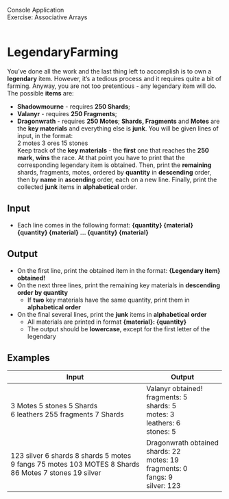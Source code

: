 Console Application<br/>
Exercise: Associative Arrays<br/><br/>

# LegendaryFarming
You’ve done all the work and the last thing left to accomplish is to own a __legendary__ item. However, it’s a tedious process and it requires quite a bit of farming. Anyway, you are not too pretentious - any legendary item will do. The possible __items__ are:
* __Shadowmourne__ - requires __250 Shards__;
* __Valanyr__ - requires __250 Fragments__;
* __Dragonwrath__ - requires __250 Motes__;
__Shards, Fragments__ and __Motes__ are the __key materials__ and everything else is __junk__. You will be given lines of input, in the format:<br/>
2 motes 3 ores 15 stones<br/>
Keep track of the __key materials__ - the __first__ one that reaches the __250 mark__, __wins__ the race. At that point you have to print that the corresponding legendary item is obtained. Then, print the __remaining__ shards, fragments, motes, ordered by __quantity__ in __descending__ order, then by __name__ in __ascending__ order, each on a new line. Finally, print the collected __junk__ items in __alphabetical__ order.
## Input
* Each line comes in the following format: __{quantity} {material} {quantity} {material} … {quantity} {material}__
## Output
* On the first line, print the obtained item in the format: __{Legendary item} obtained!__
* On the next three lines, print the remaining key materials in __descending order by quantity__
  * If __two__ key materials have the same quantity, print them in __alphabetical order__
* On the final several lines, print the __junk__ items in __alphabetical order__
  * All materials are printed in format __{material}: {quantity}__
  * The output should be __lowercase__, except for the first letter of the legendary
## Examples
Input | Output
------|-------
3 Motes 5 stones 5 Shards<br/>6 leathers 255 fragments 7 Shards| Valanyr obtained!<br/>fragments: 5<br/>shards: 5<br/>motes: 3<br/>leathers: 6<br/>stones: 5
123 silver 6 shards 8 shards 5 motes<br/>9 fangs 75 motes 103 MOTES 8 Shards<br/>86 Motes 7 stones 19 silver|Dragonwrath obtained<br/>shards: 22<br/>motes: 19<br/>fragments: 0<br/> fangs: 9<br/>silver: 123
